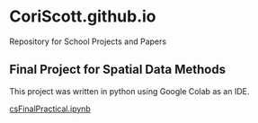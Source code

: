 # CoriScott.github.io
Repository for School Projects and Papers

## Final Project for Spatial Data Methods

This project was written in python using Google Colab as an IDE.

[csFinalPractical.ipynb](https://colab.research.google.com/drive/1i-TIetfOE_j1x4A2iXS_NjUAD2EIBB5k)
